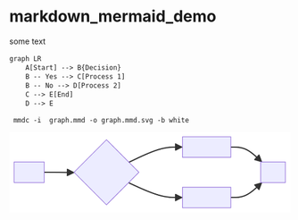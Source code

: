 # markdown_mermaid_demo
some text
```mermaid
graph LR
    A[Start] --> B{Decision}
    B -- Yes --> C[Process 1]
    B -- No --> D[Process 2]
    C --> E[End]
    D --> E
```

```
 mmdc -i  graph.mmd -o graph.mmd.svg -b white    
```


![graph.mmd.svg](graph.mmd.svg)
